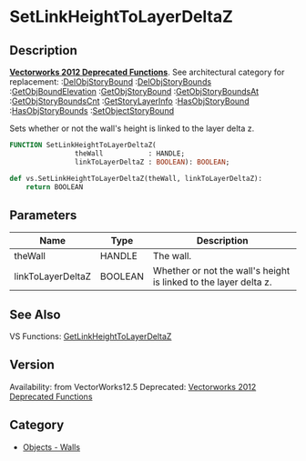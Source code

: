 # SetLinkHeightToLayerDeltaZ

## Description
<b>[Vectorworks 2012 Deprecated Functions](../../Common/Versions/Vectorworks%202012.md)</b>. See architectural category for replacement:
:[DelObjStoryBound](DelObjStoryBound.md)
:[DelObjStoryBounds](DelObjStoryBounds.md)
:[GetObjBoundElevation](GetObjBoundElevation.md)
:[GetObjStoryBound](GetObjStoryBound.md)
:[GetObjStoryBoundsAt](GetObjStoryBoundsAt.md)
:[GetObjStoryBoundsCnt](GetObjStoryBoundsCnt.md)
:[GetStoryLayerInfo](GetStoryLayerInfo.md)
:[HasObjStoryBound](HasObjStoryBound.md)
:[HasObjStoryBounds](HasObjStoryBounds.md)
:[SetObjectStoryBound](SetObjectStoryBound.md)

Sets whether or not the wall's height is linked to the layer delta z.

```pascal
FUNCTION SetLinkHeightToLayerDeltaZ(
				theWall           : HANDLE;
				linkToLayerDeltaZ : BOOLEAN): BOOLEAN;
```

```python
def vs.SetLinkHeightToLayerDeltaZ(theWall, linkToLayerDeltaZ):
    return BOOLEAN
```

## Parameters
|Name|Type|Description|
|---|---|---|
|theWall|HANDLE|The wall.|
|linkToLayerDeltaZ|BOOLEAN|Whether or not the wall's height is linked to the layer delta z.|

## See Also
VS Functions:
[GetLinkHeightToLayerDeltaZ](GetLinkHeightToLayerDeltaZ.md)

## Version
Availability: from VectorWorks12.5
Deprecated: [Vectorworks 2012 Deprecated Functions](../../Common/Versions/Vectorworks%202012.md)

## Category
* [Objects - Walls](../Categories/Objects%20-%20Walls.md)
